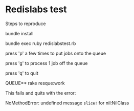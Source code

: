 # Redislabs test

Steps to reproduce

bundle install

bundle exec ruby redislabstest.rb

press 'p' a few times to put jobs onto the queue

press 'g' to process 1 job off the queue

press 'q' to quit

QUEUE=\* rake resque:work

This fails and quits with the error:

NoMethodError: undefined message `slice!` for nil:NilClass
